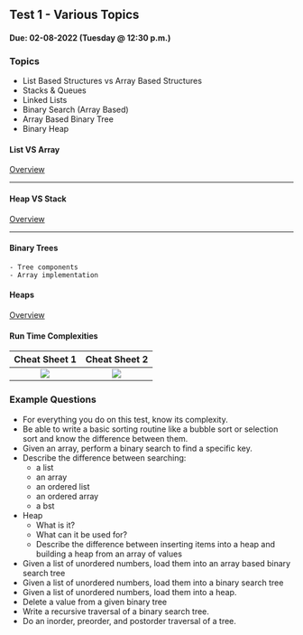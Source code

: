 ## Test 1 - Various Topics
#### Due: 02-08-2022 (Tuesday @ 12:30 p.m.)

### Topics

- List Based Structures vs Array Based Structures
- Stacks & Queues
- Linked Lists
- Binary Search (Array Based)
- Array Based Binary Tree
- Binary Heap


#### List VS Array

[Overview](../../Lectures/04-ListVsArray/README.md)

---

#### Heap VS Stack

[Overview](../../Lectures/05-StackVsHeap/README.md)

--- 

#### Binary Trees

    - Tree components
    - Array implementation

#### Heaps

[Overview](../../Lectures/06-Heaps/README.md)

#### Run Time Complexities

|  Cheat Sheet 1 | Cheat Sheet 2 |
|:---------:|:---------------:|
| [<img src="https://cs.msutexas.edu/~griffin/zcloud/zcloud-files/bigoh_cheet_sheet_2020_thumb.png">](https://cs.msutexas.edu/~griffin/zcloud/zcloud-files/bigoh_cheet_sheet_2020.png) | [<img src="https://cs.msutexas.edu/~griffin/zcloud/zcloud-files/bigoh_cheet_sheet_2_2020_thumb.png">](https://cs.msutexas.edu/~griffin/zcloud/zcloud-files/bigoh_cheet_sheet_2_2020.png)



### Example Questions

- For everything you do on this test, know its complexity.
- Be able to write a basic sorting routine like a bubble sort or selection sort and know the difference between them.
- Given an array, perform a binary search to find a specific key.
- Describe the difference between searching:
  - a list
  - an array
  - an ordered list
  - an ordered array
  - a bst
- Heap
  - What is it?
  - What can it be used for?
  - Describe the difference between inserting items into a heap and building a heap from an array of values
- Given a list of unordered numbers, load them into an array based binary search tree
- Given a list of unordered numbers, load them into a binary search tree
- Given a list of unordered numbers, load them into a heap.
- Delete a value from a given binary tree
- Write a recursive traversal of a binary search tree. 
- Do an inorder, preorder, and postorder traversal of a tree. 

